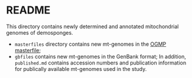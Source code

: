 # README
This directory contains newly determined and annotated 
mitochondrial genomes of demosponges.
- `masterfiles` directory contains new mt-genomes in the 
[OGMP masterfile](https://megasun.bch.umontreal.ca/ogmp/masterfile/intro.html); 
- `gbfiles` contains new mt-genomes in the GenBank format; 
In addition, `published.md` contains accession numbers and 
publication information for publically available mt-genomes 
used in the study.
